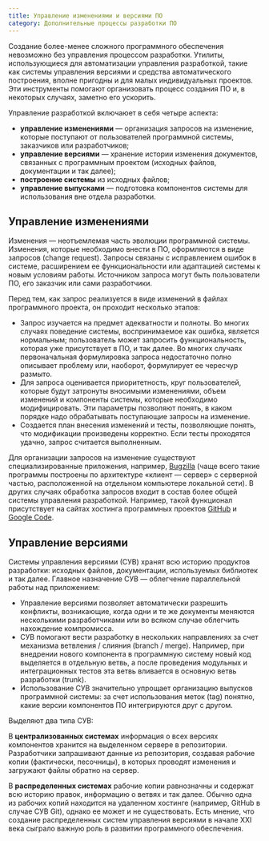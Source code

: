 ```yaml
---
title: Управление изменениями и версиями ПО
category: Дополнительные процессы разработки ПО
---
```


Создание более-менее сложного программного обеспечения невозможно без управления процессом разработки.
Утилиты, использующиеся для автоматизации управления разработкой, такие как системы управления версиями 
и средства автоматического построения, вполне пригодны и для малых индивидуальных проектов. 
Эти инструменты помогают организовать процесс создания ПО и, в некоторых случаях, заметно его ускорить.

Управление разработкой включаюет в себя четыре аспекта:

  * **управление изменениями** — организация запросов на изменение, которые поступают от пользователей программной системы, 
    заказчиков или разработчиков;
  * **управление версиями** — хранение истории изменения документов, связанных с программным проектом 
    (исходных файлов, документации и так далее);
  * **построение системы** из исходных файлов;
  * **управление выпусками** — подготовка компонентов системы для использования вне отдела разработки.

## Управление изменениями

Изменения — неотъемлемая часть эволюции программной системы. Изменения, которые необходимо внести в ПО, 
оформляются в виде запросов (change request). Запросы связаны с исправлением ошибок в системе, 
расширением ее функциональности или адаптацией системы к новым условиям работы. Источником запроса могут быть пользователи ПО, 
его заказчик или сами разработчики.

Перед тем, как запрос реализуется в виде изменений в файлах программного проекта, он проходит несколько этапов:

  * Запрос изучается на предмет адекватности и полноты. Во многих случаях поведение системы, воспринимаемое как ошибка, 
    является нормальным; пользователь может запросить функциональность, которая уже присутствует в ПО, и так далее. 
    Во многих случаях первоначальная формулировка запроса недостаточно полно описывает проблему или, наоборот, 
    формулирует ее чересчур размыто.
  * Для запроса оценивается приоритетность, круг пользователей, которые будут затронуты вносимыми изменениями, 
    объем изменений и компоненты системы, которые необходимо модифицировать. Эти параметры позволяют понять, 
    в каком порядке надо обрабатывать поступающие запросы на изменение.
  * Создается план внесения изменений и тесты, позволяющие понять, что модификации произведены корректно. 
    Если тесты проходятся удачно, запрос считается выполненным.

Для организации запросов на изменение существуют специализированные приложения, например, [Bugzilla][1] 
(чаще всего такие программы построены по архитектуре «клиент — сервер» с серверной частью, расположенной 
на отдельном компьютере локальной сети). В других случаях обработка запросов входит в состав более общей системы 
управления разработкой. Например, такой функционал присутствует на сайтах хостинга программных проектов [GitHub][2] и [Google Code][3].

## Управление версиями

Системы управления версиями (СУВ) хранят всю историю продуктов разработки: исходных файлов, документации, 
используемых библиотек и так далее. Главное назначение СУВ — облегчение параллельной работы над приложением:

  * Управление версиями позволяет автоматически разрешить конфликты, возникающие, когда одни и те же документы 
    меняются несколькими разработчиками или во всяком случае облегчить нахождение компромисса.
  * СУВ помогают вести разработку в нескольких направлениях за счет механизма ветвления / слияния (branch / merge). 
    Например, при внедрении нового компонента в программную систему новый код выделяется в отдельную ветвь, 
    а после проведения модульных и интеграционных тестов эта ветвь вливается в основную ветвь разработки (trunk).
  * Использование СУВ значительно упрощает организацию выпусков программной системы: за счет использования меток (tag) понятно, 
    какие версии компонентов ПО интегрируются друг с другом.

Выделяют два типа СУВ:

В **централизованных системах** информация о всех версиях компонентов хранится на выделенном сервере в репозитории. 
Разработчики запрашивают данные из репозитория, создавая рабочие копии (фактически, песочницы), 
в которых проводят изменения и загружают файлы обратно на сервер.

В **распределенных системах** рабочие копии равнозначны и содержат всю историю правок, информацию о ветвях и так далее. 
Обычно одна из рабочих копий находится на удаленном хостинге (например, GitHub в случае СУВ Git), 
однако ее может и не существовать. Есть мнение, что создание распределенных систем управления версиями в начале XXI века 
сыграло важную роль в развитии программного обеспечения.

[1]: http://www.bugzilla.org/
[2]: https://github.com/
[3]: https://code.google.com/

